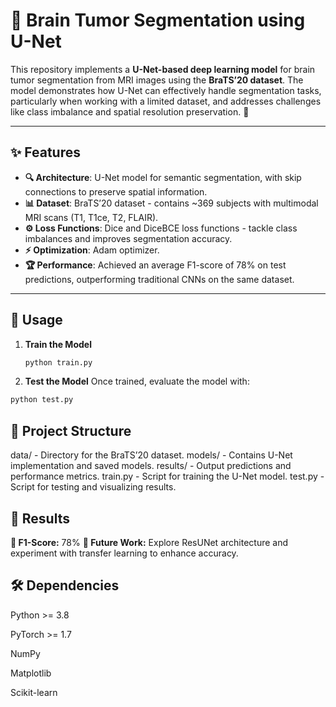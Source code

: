 # 🧠 Brain Tumor Segmentation using U-Net  

This repository implements a **U-Net-based deep learning model** for brain tumor segmentation from MRI images using the **BraTS’20 dataset**. The model demonstrates how U-Net can effectively handle segmentation tasks, particularly when working with a limited dataset, and addresses challenges like class imbalance and spatial resolution preservation. 🚀  

---

## ✨ Features  
- **🔍 Architecture**: U-Net model for semantic segmentation, with skip connections to preserve spatial information.  
- **📊 Dataset**: BraTS’20 dataset - contains ~369 subjects with multimodal MRI scans (T1, T1ce, T2, FLAIR).  
- **⚙️ Loss Functions**: Dice and DiceBCE loss functions - tackle class imbalances and improves segmentation accuracy.  
- **⚡ Optimization**: Adam optimizer.
- **🏆 Performance**: Achieved an average F1-score of 78% on test predictions, outperforming traditional CNNs on the same dataset.  

---

## 🚀 Usage 

1. **Train the Model**  
   ```bash
   python train.py
    ```
2. **Test the Model**
Once trained, evaluate the model with:
  ```bash
  python test.py
  ```

## 📂 Project Structure
data/ - Directory for the BraTS’20 dataset.
models/ - Contains U-Net implementation and saved models.
results/ - Output predictions and performance metrics.
train.py - Script for training the U-Net model.
test.py - Script for testing and visualizing results.

## 🌟 Results
**🏅 F1-Score:** 78%
**🔬 Future Work:** Explore ResUNet architecture and experiment with transfer learning to enhance accuracy.

## 🛠️ Dependencies

Python >= 3.8

PyTorch >= 1.7

NumPy

Matplotlib

Scikit-learn
